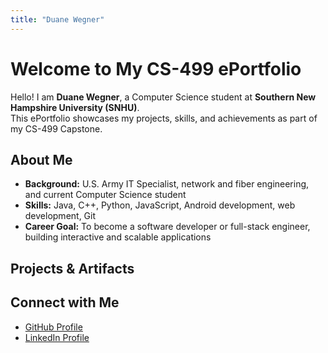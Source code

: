 ```yaml
---
title: "Duane Wegner"
---
```


# Welcome to My CS-499 ePortfolio

Hello! I am **Duane Wegner**, a Computer Science student at **Southern New Hampshire University (SNHU)**.  
This ePortfolio showcases my projects, skills, and achievements as part of my CS-499 Capstone.

## About Me

- **Background:** U.S. Army IT Specialist, network and fiber engineering, and current Computer Science student  
- **Skills:** Java, C++, Python, JavaScript, Android development, web development, Git  
- **Career Goal:** To become a software developer or full-stack engineer, building interactive and scalable applications

## Projects & Artifacts

## Connect with Me

- [GitHub Profile](https://github.com/Duane-Wegner)  
- [LinkedIn Profile](https://linkedin.com/in/your-linkedin)
